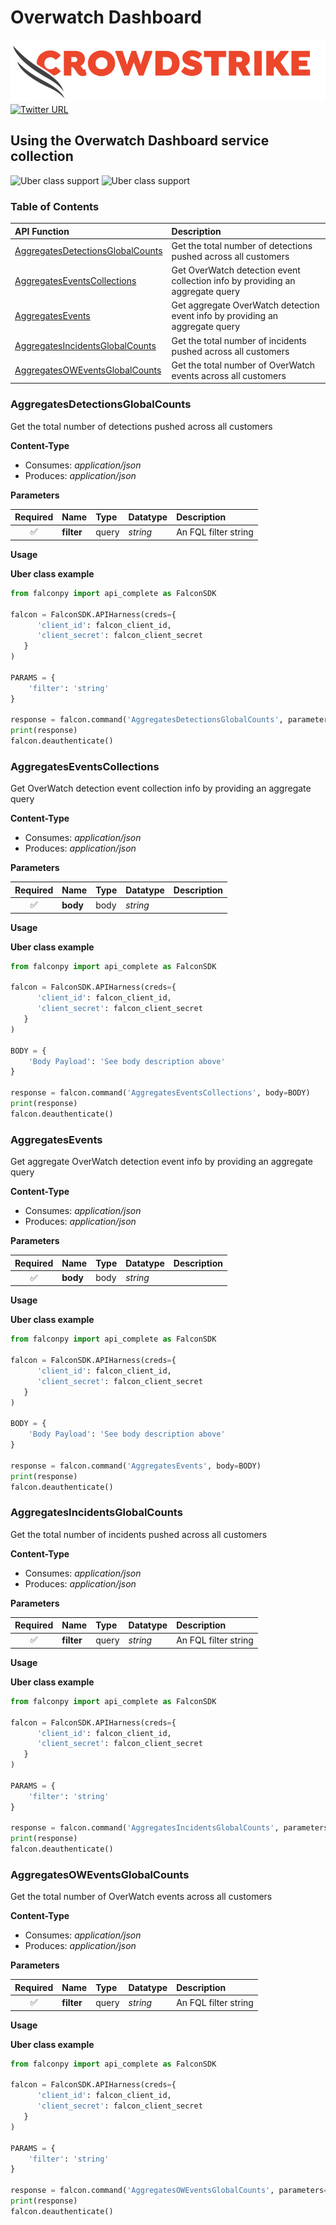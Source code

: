 # Overwatch Dashboard

![CrowdStrike Falcon](https://raw.githubusercontent.com/CrowdStrike/falconpy/main/docs/asset/cs-logo.png) [![Twitter URL](https://img.shields.io/twitter/url?label=Follow%20%40CrowdStrike&style=social&url=https%3A%2F%2Ftwitter.com%2FCrowdStrike)](https://twitter.com/CrowdStrike)

## Using the Overwatch Dashboard service collection

![Uber class support](https://img.shields.io/badge/Uber%20class%20support-%E2%9C%93%20Yes-green.svg) ![Uber class support](https://img.shields.io/badge/Service%20class%20support-X%20No-red.svg)

### Table of Contents

| API Function | Description |
| :--- | :--- |
| [AggregatesDetectionsGlobalCounts](overwatch-dashboard.md#aggregatesdetectionsglobalcounts) | Get the total number of detections pushed across all customers |
| [AggregatesEventsCollections](overwatch-dashboard.md#aggregateseventscollections) | Get OverWatch detection event collection info by providing an aggregate query |
| [AggregatesEvents](overwatch-dashboard.md#aggregatesevents) | Get aggregate OverWatch detection event info by providing an aggregate query |
| [AggregatesIncidentsGlobalCounts](overwatch-dashboard.md#aggregatesincidentsglobalcounts) | Get the total number of incidents pushed across all customers |
| [AggregatesOWEventsGlobalCounts](overwatch-dashboard.md#aggregatesoweventsglobalcounts) | Get the total number of OverWatch events across all customers |

### AggregatesDetectionsGlobalCounts

Get the total number of detections pushed across all customers

**Content-Type**

* Consumes: _application/json_
* Produces: _application/json_

**Parameters**

| Required | Name | Type | Datatype | Description |
| :---: | :--- | :--- | :--- | :--- |
| ✅ | **filter** | query | _string_ | An FQL filter string |

**Usage**

**Uber class example**

```python
from falconpy import api_complete as FalconSDK

falcon = FalconSDK.APIHarness(creds={
      'client_id': falcon_client_id,
      'client_secret': falcon_client_secret
   }
)

PARAMS = {
    'filter': 'string'
}

response = falcon.command('AggregatesDetectionsGlobalCounts', parameters=PARAMS)
print(response)
falcon.deauthenticate()
```

### AggregatesEventsCollections

Get OverWatch detection event collection info by providing an aggregate query

**Content-Type**

* Consumes: _application/json_
* Produces: _application/json_

**Parameters**

| Required | Name | Type | Datatype | Description |
| :---: | :--- | :--- | :--- | :--- |
| ✅ | **body** | body | _string_ |  |

**Usage**

**Uber class example**

```python
from falconpy import api_complete as FalconSDK

falcon = FalconSDK.APIHarness(creds={
      'client_id': falcon_client_id,
      'client_secret': falcon_client_secret
   }
)

BODY = {
    'Body Payload': 'See body description above'
}

response = falcon.command('AggregatesEventsCollections', body=BODY)
print(response)
falcon.deauthenticate()
```

### AggregatesEvents

Get aggregate OverWatch detection event info by providing an aggregate query

**Content-Type**

* Consumes: _application/json_
* Produces: _application/json_

**Parameters**

| Required | Name | Type | Datatype | Description |
| :---: | :--- | :--- | :--- | :--- |
| ✅ | **body** | body | _string_ |  |

**Usage**

**Uber class example**

```python
from falconpy import api_complete as FalconSDK

falcon = FalconSDK.APIHarness(creds={
      'client_id': falcon_client_id,
      'client_secret': falcon_client_secret
   }
)

BODY = {
    'Body Payload': 'See body description above'
}

response = falcon.command('AggregatesEvents', body=BODY)
print(response)
falcon.deauthenticate()
```

### AggregatesIncidentsGlobalCounts

Get the total number of incidents pushed across all customers

**Content-Type**

* Consumes: _application/json_
* Produces: _application/json_

**Parameters**

| Required | Name | Type | Datatype | Description |
| :---: | :--- | :--- | :--- | :--- |
| ✅ | **filter** | query | _string_ | An FQL filter string |

**Usage**

**Uber class example**

```python
from falconpy import api_complete as FalconSDK

falcon = FalconSDK.APIHarness(creds={
      'client_id': falcon_client_id,
      'client_secret': falcon_client_secret
   }
)

PARAMS = {
    'filter': 'string'
}

response = falcon.command('AggregatesIncidentsGlobalCounts', parameters=PARAMS)
print(response)
falcon.deauthenticate()
```

### AggregatesOWEventsGlobalCounts

Get the total number of OverWatch events across all customers

**Content-Type**

* Consumes: _application/json_
* Produces: _application/json_

**Parameters**

| Required | Name | Type | Datatype | Description |
| :---: | :--- | :--- | :--- | :--- |
| ✅ | **filter** | query | _string_ | An FQL filter string |

**Usage**

**Uber class example**

```python
from falconpy import api_complete as FalconSDK

falcon = FalconSDK.APIHarness(creds={
      'client_id': falcon_client_id,
      'client_secret': falcon_client_secret
   }
)

PARAMS = {
    'filter': 'string'
}

response = falcon.command('AggregatesOWEventsGlobalCounts', parameters=PARAMS)
print(response)
falcon.deauthenticate()
```

